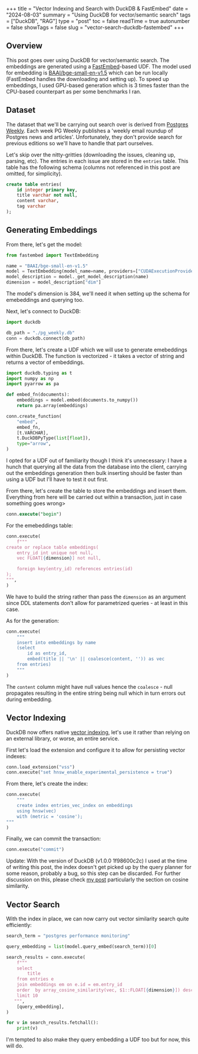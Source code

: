 +++
title = "Vector Indexing and Search with DuckDB & FastEmbed"
date = "2024-08-03"
summary = "Using DuckDB for vector/semantic search"
tags = ["DuckDB", "RAG"]
type = "post"
toc = false
readTime = true
autonumber = false
showTags = false
slug = "vector-search-duckdb-fastembed"
+++

## Overview

This post goes over using DuckDB for vector/semantic search. The embeddings are
generated using a [FastEmbed](https://github.com/qdrant/fastembed)-based UDF.
The model used for embedding is
[BAAI/bge-small-en-v1.5](https://huggingface.co/BAAI/bge-small-en-v1.5) which
can be run locally (FastEmbed handles the downloading and setting up). To speed
up embeddings, I used GPU-based generation which is 3 times faster than the
CPU-based counterpart as per some benchmarks I ran.

## Dataset

The dataset that we'll be carrying out search over is derived from
[Postgres Weekly](https://postgresweekly.com/issues). Each week PG Weekly
publishes a 'weekly email roundup of Postgres news and articles'. Unfortunately,
they don't provide search for previous editions so we'll have to handle that
part ourselves.

Let's skip over the nitty-gritties (downloading the issues, cleaning up,
parsing, etc). The entries in each issue are stored in the `entries` table. This
table has the following schema (columns not referenced in this post are omitted,
for simplicity).

```sql
create table entries(
    id integer primary key,
    title varchar not null,
    content varchar,
    tag varchar
);
```

## Generating Embeddings

From there, let's get the model:

```python
from fastembed import TextEmbedding

name = "BAAI/bge-small-en-v1.5"
model = TextEmbedding(model_name=name, providers=["CUDAExecutionProvider"])
model_description = model._get_model_description(name)
dimension = model_description["dim"]
```

The model's dimension is 384, we'll need it when setting up the schema for
emebeddings and querying too.

Next, let's connect to DuckDB:

```python
import duckdb

db_path = "./pg_weekly.db"
conn = duckdb.connect(db_path)
```

From there, let's create a UDF which we will use to generate emebeddings within
DuckDB. The function is vectorized - it takes a vector of string and returns a
vector of embeddings.

```python
import duckdb.typing as t
import numpy as np
import pyarrow as pa

def embed_fn(documents):
    embeddings = model.embed(documents.to_numpy())
    return pa.array(embeddings)

conn.create_function(
    "embed",
    embed_fn,
    [t.VARCHAR],
    t.DuckDBPyType(list[float]),
    type="arrow",
)
```

I opted for a UDF out of familiarity though I think it's unnecessary: I have a
hunch that querying all the data from the database into the client, carrying out
the embeddings generation then bulk inserting should be faster than using a UDF
but I'll have to test it out first.

From there, let's create the table to store the embeddings and insert them.
Everything from here will be carried out within a transaction, just in case
something goes wrong>

```sql
conn.execute("begin")
```

For the emebeddings table:

```python
conn.execute(
    f"""
create or replace table embeddings(
    entry_id int unique not null,
    vec FLOAT[{dimension}] not null,

    foreign key(entry_id) references entries(id)
);
""",
)
```

We have to build the string rather than pass the `dimension` as an argument
since DDL statements don't allow for parametrized queries - at least in this
case.

As for the generation:

```python
conn.execute(
    """
    insert into embeddings by name
    (select
        id as entry_id,
        embed(title || '\n' || coalesce(content, '')) as vec
    from entries)
    """
)
```

The `content` column might have null values hence the `coalesce` - null
propagates resulting in the entire string being null which in turn errors out
during embedding.

## Vector Indexing

DuckDB now offers native
[vector indexing](https://duckdb.org/2024/05/03/vector-similarity-search-vss.html),
let's use it rather than relying on an external library, or worse, an entire
service.

First let's load the extension and configure it to allow for persisting vector
indexes:

```python
conn.load_extension("vss")
conn.execute("set hnsw_enable_experimental_persistence = true")
```

From there, let's create the index:

```python
conn.execute(
    """
    create index entries_vec_index on embeddings
    using hnsw(vec)
    with (metric = 'cosine');
"""
)
```

Finally, we can commit the transaction:

```python
conn.execute("commit")
```

Update: With the version of DuckDB (v1.0.0 1f98600c2c) I used at the time of
writing this post, the index doesn't get picked up by the query planner for some
reason, probably a bug, so this step can be discarded. For further discussion on
this, please check [my post](/blog/vss-duckdb-caveats) particularly the section
on cosine similarity.

## Vector Search

With the index in place, we can now carry out vector similarity search quite
efficiently:

```python
search_term = "postgres performance monitoring"

query_embedding = list(model.query_embed(search_term))[0]

search_results = conn.execute(
    f"""
    select
        title
    from entries e
    join embeddings em on e.id = em.entry_id
    order  by array_cosine_similarity(vec, $1::FLOAT[{dimension}]) desc
    limit 10
   """,
    [query_embedding],
)

for v in search_results.fetchall():
    print(v)
```

I'm tempted to also make they query embedding a UDF too but for now, this will
do.